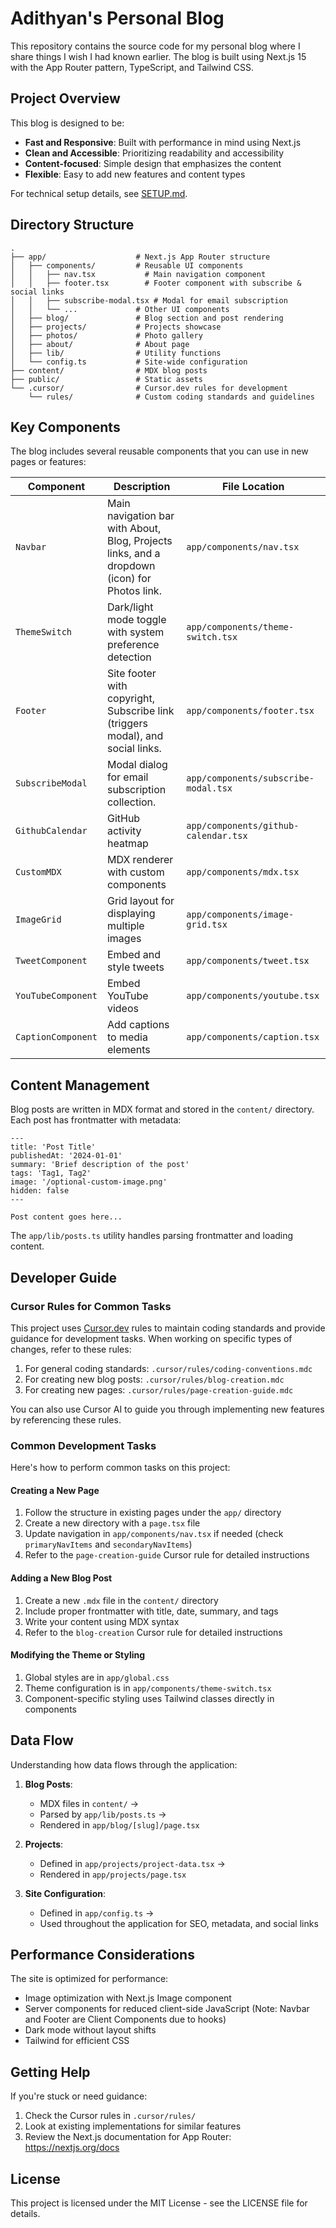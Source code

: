 # Adithyan's Personal Blog

This repository contains the source code for my personal blog where I share things I wish I had known earlier. The blog is built using Next.js 15 with the App Router pattern, TypeScript, and Tailwind CSS.

## Project Overview

This blog is designed to be:

- **Fast and Responsive**: Built with performance in mind using Next.js
- **Clean and Accessible**: Prioritizing readability and accessibility
- **Content-focused**: Simple design that emphasizes the content
- **Flexible**: Easy to add new features and content types

For technical setup details, see [SETUP.md](./SETUP.md).

## Directory Structure

```
.
├── app/                    # Next.js App Router structure
│   ├── components/         # Reusable UI components
│   │   ├── nav.tsx           # Main navigation component
│   │   ├── footer.tsx        # Footer component with subscribe & social links
│   │   ├── subscribe-modal.tsx # Modal for email subscription
│   │   └── ...             # Other UI components
│   ├── blog/               # Blog section and post rendering
│   ├── projects/           # Projects showcase
│   ├── photos/             # Photo gallery
│   ├── about/              # About page
│   ├── lib/                # Utility functions
│   └── config.ts           # Site-wide configuration
├── content/                # MDX blog posts
├── public/                 # Static assets
└── .cursor/                # Cursor.dev rules for development
    └── rules/              # Custom coding standards and guidelines
```

## Key Components

The blog includes several reusable components that you can use in new pages or features:

| Component          | Description                                                                                  | File Location                        |
| ------------------ | -------------------------------------------------------------------------------------------- | ------------------------------------ |
| `Navbar`           | Main navigation bar with About, Blog, Projects links, and a dropdown (icon) for Photos link. | `app/components/nav.tsx`             |
| `ThemeSwitch`      | Dark/light mode toggle with system preference detection                                      | `app/components/theme-switch.tsx`    |
| `Footer`           | Site footer with copyright, Subscribe link (triggers modal), and social links.               | `app/components/footer.tsx`          |
| `SubscribeModal`   | Modal dialog for email subscription collection.                                              | `app/components/subscribe-modal.tsx` |
| `GithubCalendar`   | GitHub activity heatmap                                                                      | `app/components/github-calendar.tsx` |
| `CustomMDX`        | MDX renderer with custom components                                                          | `app/components/mdx.tsx`             |
| `ImageGrid`        | Grid layout for displaying multiple images                                                   | `app/components/image-grid.tsx`      |
| `TweetComponent`   | Embed and style tweets                                                                       | `app/components/tweet.tsx`           |
| `YouTubeComponent` | Embed YouTube videos                                                                         | `app/components/youtube.tsx`         |
| `CaptionComponent` | Add captions to media elements                                                               | `app/components/caption.tsx`         |

## Content Management

Blog posts are written in MDX format and stored in the `content/` directory. Each post has frontmatter with metadata:

```mdx
---
title: 'Post Title'
publishedAt: '2024-01-01'
summary: 'Brief description of the post'
tags: 'Tag1, Tag2'
image: '/optional-custom-image.png'
hidden: false
---

Post content goes here...
```

The `app/lib/posts.ts` utility handles parsing frontmatter and loading content.

## Developer Guide

### Cursor Rules for Common Tasks

This project uses [Cursor.dev](https://cursor.dev) rules to maintain coding standards and provide guidance for development tasks. When working on specific types of changes, refer to these rules:

1. For general coding standards: `.cursor/rules/coding-conventions.mdc`
2. For creating new blog posts: `.cursor/rules/blog-creation.mdc`
3. For creating new pages: `.cursor/rules/page-creation-guide.mdc`

You can also use Cursor AI to guide you through implementing new features by referencing these rules.

### Common Development Tasks

Here's how to perform common tasks on this project:

#### Creating a New Page

1. Follow the structure in existing pages under the `app/` directory
2. Create a new directory with a `page.tsx` file
3. Update navigation in `app/components/nav.tsx` if needed (check `primaryNavItems` and `secondaryNavItems`)
4. Refer to the `page-creation-guide` Cursor rule for detailed instructions

#### Adding a New Blog Post

1. Create a new `.mdx` file in the `content/` directory
2. Include proper frontmatter with title, date, summary, and tags
3. Write your content using MDX syntax
4. Refer to the `blog-creation` Cursor rule for detailed instructions

#### Modifying the Theme or Styling

1. Global styles are in `app/global.css`
2. Theme configuration is in `app/components/theme-switch.tsx`
3. Component-specific styling uses Tailwind classes directly in components

## Data Flow

Understanding how data flows through the application:

1. **Blog Posts**:

   - MDX files in `content/` →
   - Parsed by `app/lib/posts.ts` →
   - Rendered in `app/blog/[slug]/page.tsx`

2. **Projects**:

   - Defined in `app/projects/project-data.tsx` →
   - Rendered in `app/projects/page.tsx`

3. **Site Configuration**:
   - Defined in `app/config.ts` →
   - Used throughout the application for SEO, metadata, and social links

## Performance Considerations

The site is optimized for performance:

- Image optimization with Next.js Image component
- Server components for reduced client-side JavaScript (Note: Navbar and Footer are Client Components due to hooks)
- Dark mode without layout shifts
- Tailwind for efficient CSS

## Getting Help

If you're stuck or need guidance:

1. Check the Cursor rules in `.cursor/rules/`
2. Look at existing implementations for similar features
3. Review the Next.js documentation for App Router: https://nextjs.org/docs

## License

This project is licensed under the MIT License - see the LICENSE file for details.
